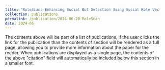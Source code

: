 ```yaml
---
title: "RoleScan: Enhancing Social Bot Detection Using Social Role Vector"
collection: publications
permalink: /publication/2024-06-20-RoleScan
date: 2024-06
---
```


The contents above will be part of a list of publications, if the user clicks the link for the publication than the contents of section will be rendered as a full page, allowing you to provide more information about the paper for the reader. When publications are displayed as a single page, the contents of the above "citation" field will automatically be included below this section in a smaller font.
